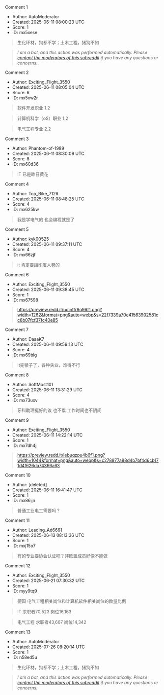 Comment 1

- Author: AutoModerator
- Created: 2025-06-11 08:00:23 UTC
- Score: 1
- ID: mx5xese

> 生化环材，狗都不学；土木工程，猪狗不如

> *I am a bot, and this action was performed automatically. Please [contact the moderators of this subreddit](/message/compose/?to=/r/iwanttorun) if you have any questions or concerns.*

Comment 2

- Author: Exciting_Flight_3550
- Created: 2025-06-11 08:05:04 UTC
- Score: 6
- ID: mx5xw2r

> 软件开发职业	1.2

> 计算机科学（oS）职业	1.2

> 电气工程专业	2.2

Comment 3

- Author: Phantom-of-1989
- Created: 2025-06-11 08:30:09 UTC
- Score: 8
- ID: mx60d36

> IT 已是昨日黄花

Comment 4

- Author: Top_Bike_7126
- Created: 2025-06-11 08:48:25 UTC
- Score: 4
- ID: mx625kw

> 我是学电气的 也会编程就是了

Comment 5

- Author: kyk00525
- Created: 2025-06-11 09:37:11 UTC
- Score: 4
- ID: mx66zjf

> it 肯定要讓印度人卷的

Comment 6

- Author: Exciting_Flight_3550
- Created: 2025-06-11 09:38:45 UTC
- Score: 1
- ID: mx67598

> https://preview.redd.it/udintfr9q96f1.png?width=1262&format=png&auto=webp&s=22f7339a70e41563902581cc8b07fcf37fc40e85

Comment 7

- Author: DaaaK7
- Created: 2025-06-11 09:59:13 UTC
- Score: 4
- ID: mx69blg

> It完犊子了，各种失业，难得不行

Comment 8

- Author: SoftMost101
- Created: 2025-06-11 13:31:29 UTC
- Score: 4
- ID: mx73uxv

> 牙科助理挺好的诶 也不累 工作时间也不阴间

Comment 9

- Author: Exciting_Flight_3550
- Created: 2025-06-11 14:22:14 UTC
- Score: 1
- ID: mx7dh4j

> https://preview.redd.it/lebuqzpu4b6f1.png?width=1044&format=png&auto=webp&s=c278877a88d4b7bf4d6cb171d4f626da74366a63

Comment 10

- Author: [deleted]
- Created: 2025-06-11 16:41:47 UTC
- Score: 1
- ID: mx86ijn

> 普通工业电工需要吗？

Comment 11

- Author: Leading_Ad6661
- Created: 2025-06-13 08:13:36 UTC
- Score: 1
- ID: mxj15o7

> 有的专业要协会认证吧？非欧盟成员好像不能做

Comment 12

- Author: Exciting_Flight_3550
- Created: 2025-06-21 07:30:32 UTC
- Score: 1
- ID: myy9tq9

> 德国 电气工程相关岗位和计算机软件相关岗位的数量比例

> IT 求职者70,523 岗位16,163

> 电气工程 求职者43,667 岗位14,342

Comment 13

- Author: AutoModerator
- Created: 2025-07-26 08:20:14 UTC
- Score: 1
- ID: n58ed5u

> 生化环材，狗都不学；土木工程，猪狗不如

> *I am a bot, and this action was performed automatically. Please [contact the moderators of this subreddit](/message/compose/?to=/r/iwanttorun) if you have any questions or concerns.*
